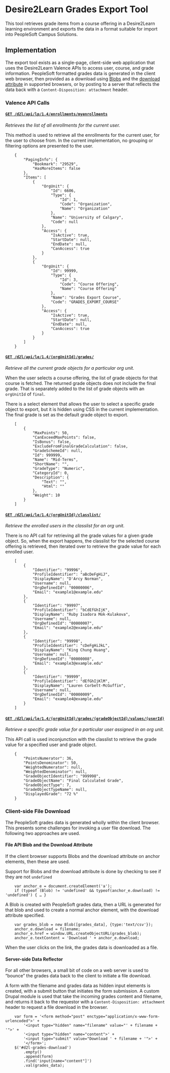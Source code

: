 # Desire2Learn Grades Export Tool

This tool retrieves grade items from a course offering in a Desire2Learn learning environment and exports the data in a format suitable for import into PeopleSoft Campus Solutions.

## Implementation

The export tool exists as a single-page, client-side web application that uses the Desire2Learn Valence APIs to access user, course, and grade information. PeopleSoft formatted grades data is generated in the client web browser, then provided as a download using [Blobs](http://www.w3.org/TR/FileAPI/#dfn-Blob) and the [download attribute](http://www.w3.org/TR/html5/links.html#attr-hyperlink-download) in supported browsers, or by posting to a server that reflects the data back with a `Content-Disposition: attachment` header.

### Valence API Calls

#### [`GET /d2l/api/lp/1.4/enrollments/myenrollments`][1]

*Retrieves the list of all enrollments for the current user.*

This method is used to retrieve all the enrollments for the current user, for the user to choose from. In the current implementation, no grouping or filtering options are presented to the user.

        {
            "PagingInfo": {
                "Bookmark": "29529",
                "HasMoreItems": false
            },
            "Items": [
                {
                    "OrgUnit": {
                        "Id": 6606,
                        "Type": {
                            "Id": 1,
                            "Code": "Organization",
                            "Name": "Organization"
                        },
                        "Name": "University of Calgary",
                        "Code": null
                    },
                    "Access": {
                        "IsActive": true,
                        "StartDate": null,
                        "EndDate": null,
                        "CanAccess": true
                    }
                },
                {
                    "OrgUnit": {
                        "Id": 99999,
                        "Type": {
                            "Id": 3,
                            "Code": "Course Offering",
                            "Name": "Course Offering"
                        },
                        "Name": "Grades Export Course",
                        "Code": "GRADES_EXPORT_COURSE"
                    },
                    "Access": {
                        "IsActive": true,
                        "StartDate": null,
                        "EndDate": null,
                        "CanAccess": true
                    }
                }
            ]
        }

#### [`GET /d2l/api/le/1.4/(orgUnitId)/grades/`][3]

*Retrieve all the current grade objects for a particular org unit.*

When the user selects a course offering, the list of grade objects for that course is fetched. The returned grade objects does not include the final grade. That is separately added to the list of grade objects with an `orgUnitId` of `final`.

There is a select element that allows the user to select a specific grade object to export, but it is hidden using CSS in the current implementation. The final grade is set as the default grade object to export.

        [
            {
                "MaxPoints": 50,
                "CanExceedMaxPoints": false,
                "IsBonus": false,
                "ExcludeFromFinalGradeCalculation": false,
                "GradeSchemeId": null,
                "Id": 999999,
                "Name": "Mid-Terms",
                "ShortName": "",
                "GradeType": "Numeric",
                "CategoryId": 0,
                "Description": {
                    "Text": "",
                    "Html": ""
                },
                "Weight": 10
            }
        ]

#### [`GET /d2l/api/le/1.4/(orgUnitId)/classlist/`][2]

*Retrieve the enrolled users in the classlist for an org unit.*

There is no API call for retrieving all the grade values for a given grade object. So, when the export happens, the classlist for the selected course offering is retrieved, then iterated over to retrieve the grade value for each enrolled user.

        [
            {
                "Identifier": "99996",
                "ProfileIdentifier": "aBcDeFgHiJ",
                "DisplayName": "D'Arcy Norman",
                "Username": null,
                "OrgDefinedId": "00000006",
                "Email": "example1@example.edu"
            },
            {
                "Identifier": "99997",
                "ProfileIdentifier": "bCdEfGhIjK",
                "DisplayName": "Ruby Isadora Mok-Kulakova",
                "Username": null,
                "OrgDefinedId": "00000007",
                "Email": "example2@example.edu"
            },
            {
                "Identifier": "99998",
                "ProfileIdentifier": "cDeFgHiJkL",
                "DisplayName": "King Chung Huang",
                "Username": null,
                "OrgDefinedId": "00000008",
                "Email": "example3@example.edu"
            },
            {
                "Identifier": "99999",
                "ProfileIdentifier": "dEfGhIjKlM",
                "DisplayName": "Lauren Corbett-McGuffin",
                "Username": null,
                "OrgDefinedId": "00000009",
                "Email": "example4@example.edu"
            }
        ]

#### [`GET /d2l/api/le/1.4/(orgUnitId)/grades/(gradeObjectId)/values/(userId)`][4]

*Retrieve a specific grade value for a particular user assigned in an org unit.*

This API call is used inconjunction with the classlist to retrieve the grade value for a specified user and grade object.

        {
            "PointsNumerator": 36,
            "PointsDenominator": 50,
            "WeightedNumerator": null,
            "WeightedDenominator": null,
            "GradeObjectIdentifier": "999998",
            "GradeObjectName": "Final Calculated Grade",
            "GradeObjectType": 7,
            "GradeObjectTypeName": null,
            "DisplayedGrade": "72 %"
        }

[1]: http://docs.valence.desire2learn.com/res/enroll.html#get--d2l-api-lp-(version)-enrollments-myenrollments-
[2]: http://docs.valence.desire2learn.com/res/enroll.html#get--d2l-api-le-(version)-(orgUnitId)-classlist-
[3]: http://docs.valence.desire2learn.com/res/grade.html#get--d2l-api-le-(version)-(orgUnitId)-grades-
[4]: http://docs.valence.desire2learn.com/res/grade.html#get--d2l-api-le-(version)-(orgUnitId)-grades-(gradeObjectId)-values-(userId)

### Client-side File Download

The PeopleSoft grades data is generated wholly within the client browser. This presents some challenges for invoking a user file download. The following two approaches are used.

#### File API Blob and the Download Attribute

If the client browser supports Blobs and the download attribute on anchor elements, then these are used.

Support for Blobs and the download attribute is done by checking to see if they are not `undefined`

        var anchor_e = document.createElement('a');
        if (typeof (Blob) != 'undefined' && typeof(anchor_e.download) != 'undefined') { … }

A Blob is created with PeopleSoft grades data, then a URL is generated for that blob and used to create a normal anchor element, with the download attribute specified.

        var grades_blob = new Blob([grades_data], {type:'text/csv'});
        anchor_e.download = filename;
        anchor_e.href = window.URL.createObjectURL(grades_blob);
        anchor_e.textContent = 'Download ' + anchor_e.download;

When the user clicks on the link, the grades data is downloaded as a file.

#### Server-side Data Reflector

For all other browsers, a small bit of code on a web server is used to “bounce” the grades data back to the client to initiate a file download.

A form with the filename and grades data as hidden input elements is created, with a submit button that initiates the form submission. A custom Drupal module is used that take the incoming grades content and filename, and returns it back to the requestor with a `Content-Disposition: attachment` header to request a file download in the browser.

        var form = '<form method="post" enctype="application/x-www-form-urlencoded">' +
            '<input type="hidden" name="filename" value="' + filename + '">' +
            '<input type="hidden" name="content">' +
            '<input type="submit" value="Download ' + filename + '">' +
            '</form>';
        $('#d2l-grades-download')
            .empty()
            .append(form)
            .find('input[name="content"]')
            .val(grades_data);

